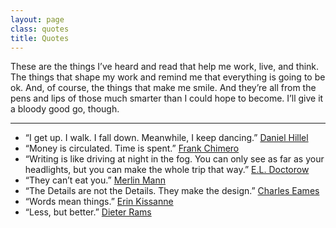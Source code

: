 ```yaml
---
layout: page
class: quotes
title: Quotes
---
```


These are the things I’ve heard and read that help me work, live, and think. The things that shape my work and remind me that everything is going to be ok. And, of course, the things that make me smile. And they’re all from the pens and lips of those much smarter than I could hope to become. I’ll give it a bloody good go, though.

* * *

- “I get up. I walk. I fall down. Meanwhile, I keep dancing.” [Daniel Hillel](class:caps)
- “Money is circulated. Time is&nbsp;spent.” [Frank Chimero](class:caps)
- “Writing is like driving at night in the fog. You can only see as far as your headlights, but you can make the whole trip that&nbsp;way.” [E.L. Doctorow](class:caps)
- “They can’t eat you.” [Merlin Mann](class:caps)
- “The Details are not the Details. They make the&nbsp;design.” [Charles Eames](class:caps)
- “Words mean things.” [Erin Kissanne](class:caps)
- “Less, but better.” [Dieter Rams](class:caps)
